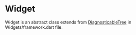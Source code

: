 # Widget

Widget is an abstract class extends from [DiagnosticableTree](../foundation/diagnosticabletree.md) in Widgets/framework.dart file.
